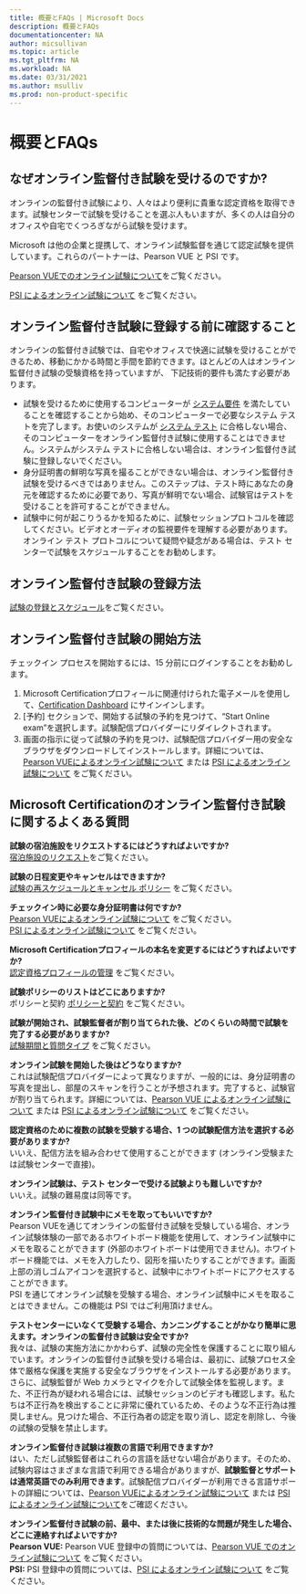 ```yaml
---
title: 概要とFAQs | Microsoft Docs
description: 概要とFAQs
documentationcenter: NA 
author: micsullivan
ms.topic: article
ms.tgt_pltfrm: NA
ms.workload: NA
ms.date: 03/31/2021
ms.author: msulliv
ms.prod: non-product-specific
---
```

# 概要とFAQs

## なぜオンライン監督付き試験を受けるのですか?

オンラインの監督付き試験により、人々はより便利に貴重な認定資格を取得できます。試験センターで試験を受けることを選ぶ人もいますが、多くの人は自分のオフィスや自宅でくつろぎながら試験を受けます。

Microsoft は他の企業と提携して、オンライン試験監督を通じて認定試験を提供しています。これらのパートナーは、Pearson VUE と PSI です。

[Pearson VUEでのオンライン試験について](/learn/certifications/online-exams)をご覧ください。

[PSI によるオンライン試験について](/learn/certifications/online-exams-psi) をご覧ください。

## オンライン監督付き試験に登録する前に確認すること

オンラインの監督付き試験では、自宅やオフィスで快適に試験を受けることができるため、移動にかかる時間と手間を節約できます。ほとんどの人はオンライン監督付き試験の受験資格を持っていますが、 下記技術的要件も満たす必要があります。

- 試験を受けるために使用するコンピューターが [システム要件](/learn/certifications/online-exams-psi#minimum-system-requirements) を満たしていることを確認することから始め、そのコンピューターで必要なシステム テストを完了します。お使いのシステムが [システム テスト](/learn/certifications/online-exams-psi#run-a-system-check) に合格しない場合、そのコンピューターをオンライン監督付き試験に使用することはできません。システムがシステム テストに合格しない場合は、オンライン監督付き試験に登録しないでください。
- 身分証明書の鮮明な写真を撮ることができない場合は、オンライン監督付き試験を受けるべきではありません。このステップは、テスト時にあなたの身元を確認するために必要であり、写真が鮮明でない場合、試験官はテストを受けることを許可することができません。
- 試験中に何が起こりうるかを知るために、試験セッションプロトコルを確認してください。ビデオとオーディオの監視要件を理解する必要があります。オンライン テスト プロトコルについて疑問や疑念がある場合は、テスト センターで試験をスケジュールすることをお勧めします。

## オンライン監督付き試験の登録方法

[試験の登録とスケジュール](/learn/certifications/register-schedule-exam)をご覧ください。

## オンライン監督付き試験の開始方法

チェックイン プロセスを開始するには、15 分前にログインすることをお勧めします。

1. Microsoft Certificationプロフィールに関連付けられた電子メールを使用して、[Certification Dashboard](https://aka.ms/certdashboard) にサインインします。
2. [予約] セクションで、開始する試験の予約を見つけて、“Start Online exam”を選択します。試験配信プロバイダーにリダイレクトされます。
3. 画面の指示に従って試験の予約を見つけ、試験配信プロバイダー用の安全なブラウザをダウンロードしてインストールします。詳細については、[Pearson VUEによるオンライン試験について](/learn/certifications/online-exams) または [PSI によるオンライン試験について](/learn/certifications/online-exams-psi) をご覧ください。

## Microsoft Certificationのオンライン監督付き試験に関するよくある質問

**試験の宿泊施設をリクエストするにはどうすればよいですか?**
<br> [宿泊施設のリクエスト](/learn/certifications/request-accommodations)をご覧ください。

**試験の日程変更やキャンセルはできますか?**
<br> [試験の再スケジュールとキャンセル ポリシー](/learn/certifications/exam-reschedule-and-cancellation-policy) をご覧ください。

**チェックイン時に必要な身分証明書は何ですか?**
<br> [Pearson VUEによるオンライン試験について](/learn/certifications/online-exams) をご覧ください。
<br> [PSI によるオンライン試験について](/learn/certifications/online-exams-psi) をご覧ください。

**Microsoft Certificationプロフィールの本名を変更するにはどうすればよいですか?**
<br>[認定資格プロフィールの管理](/learn/certifications/manage-certification-profile) をご覧ください。

**試験ポリシーのリストはどこにありますか?**
<br>ポリシーと契約 [ポリシーと契約](/learn/certifications/certification-exam-policies) をご覧ください。

**試験が開始され、試験監督者が割り当てられた後、どのくらいの時間で試験を完了する必要がありますか?**
<br> [試験期間と質問タイプ](/learn/certifications/exam-duration-question-types) をご覧ください。

**オンライン試験を開始した後はどうなりますか?**
<br>これは試験配信プロバイダーによって異なりますが、一般的には、身分証明書の写真を提出し、部屋のスキャンを行うことが予想されます。完了すると、試験官が割り当てられます。詳細については、[Pearson VUE によるオンライン試験について](/learn/certifications/online-exams) または [PSI によるオンライン試験について](/learn/certifications/online-exams-psi) をご覧ください。

**認定資格のために複数の試験を受験する場合、1 つの試験配信方法を選択する必要がありますか?**
<br>いいえ、配信方法を組み合わせて使用することができます (オンライン受験または試験センターで直接)。

**オンライン試験は、テスト センターで受ける試験よりも難しいですか?**
<br>いいえ。試験の難易度は同等です。

**オンライン監督付き試験中にメモを取ってもいいですか?**
<br>Pearson VUEを通じてオンラインの監督付き試験を受験している場合、オンライン試験体験の一部であるホワイトボード機能を使用して、オンライン試験中にメモを取ることができます (外部のホワイトボードは使用できません)。ホワイトボード機能では、メモを入力したり、図形を描いたりすることができます。画面上部の消しゴムアイコンを選択すると、試験中にホワイトボードにアクセスすることができます。
<br>PSI を通じてオンライン試験を受験する場合、オンライン試験中にメモを取ることはできません。この機能は PSI ではご利用頂けません。

**テストセンターにいなくて受験する場合、カンニングすることがかなり簡単に思えます。オンラインの監督付き試験は安全ですか?**
<br>我々は、試験の実施方法にかかわらず、試験の完全性を保護することに取り組んでいます。オンラインの監督付き試験を受ける場合は、最初に、試験プロセス全体で厳格な保護を実施する安全なブラウザをインストールする必要があります。さらに、試験監督が Web カメラとマイクを介して試験全体を監視します。また、不正行為が疑われる場合には、試験セッションのビデオも確認します。私たちは不正行為を検出することに非常に優れているため、そのような不正行為は推奨しません。見つけた場合、不正行為者の認定を取り消し、認定を削除し、今後の試験の受験を禁止します。

**オンライン監督付き試験は複数の言語で利用できますか?**
<br>はい、ただし試験監督者はこれらの言語を話せない場合があります。そのため、試験内容はさまざまな言語で利用できる場合がありますが、**試験監督とサポートは通常英語でのみ利用できます**。試験配信プロバイダーが利用できる言語サポートの詳細については、[Pearson VUEによるオンライン試験について](/learn/certifications/online-exams) または [PSI によるオンライン試験について](/learn/certifications/online-exams-psi)をご確認ください。

**オンライン監督付き試験の前、最中、または後に技術的な問題が発生した場合、どこに連絡すればよいですか?**
<br>**Pearson VUE:** Pearson VUE 登録中の質問については、[Pearson VUE でのオンライン試験について](/learn/certifications/online-exams) をご覧ください。
<br>**PSI:** PSI 登録中の質問については、[PSI によるオンライン試験について](/learn/certifications/online-exams-psi) をご覧ください。